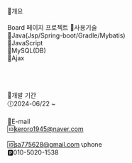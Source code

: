 📝개요<br><br>
Board 페이지 프로젝트
🧾사용기술<br>
🔲Java(Jsp/Spring-boot/Gradle/Mybatis)<br>
🔳JavaScript<br>
🔲MySQL(DB)<br>
🔳Ajax

<br><br><br>
📆개발 기간<br>
🕕2024-06/22 ~<br><br>
📧E-mail<br>
🆔keroro1945@naver.com<br><br>
🆔sa775628@gmail.com
📞phone<br>
🅿010-5020-1538
